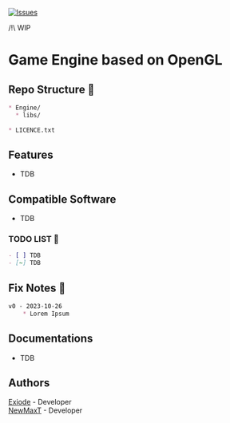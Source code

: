 [![Issues](https://img.shields.io/github/issues-raw/NewMaxT/Engine?label=Issues&style=for-the-badge)]()

/!\ WIP

# Game Engine based on OpenGL

## Repo Structure :open_file_folder:

```markdown
* Engine/
  * libs/
 
* LICENCE.txt
```


## Features

- TDB

## Compatible Software

- TDB

### TODO LIST :pushpin:

```markdown
- [ ] TDB
- [~] TDB
```


## Fix Notes :loudspeaker:

```markdown
v0 - 2023-10-26
    * Lorem Ipsum
```

## Documentations

 - TDB

## Authors

[Exiode](https:/github.com/Exiode) - Developer<br>
[NewMaxT](https:/github.com/NewMaxT) - Developer
